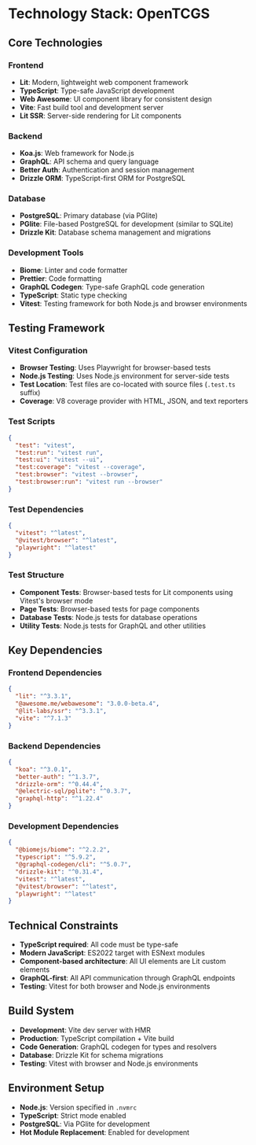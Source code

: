 # Technology Stack: OpenTCGS

## Core Technologies

### Frontend
- **Lit**: Modern, lightweight web component framework
- **TypeScript**: Type-safe JavaScript development
- **Web Awesome**: UI component library for consistent design
- **Vite**: Fast build tool and development server
- **Lit SSR**: Server-side rendering for Lit components

### Backend
- **Koa.js**: Web framework for Node.js
- **GraphQL**: API schema and query language
- **Better Auth**: Authentication and session management
- **Drizzle ORM**: TypeScript-first ORM for PostgreSQL

### Database
- **PostgreSQL**: Primary database (via PGlite)
- **PGlite**: File-based PostgreSQL for development (similar to SQLite)
- **Drizzle Kit**: Database schema management and migrations

### Development Tools
- **Biome**: Linter and code formatter
- **Prettier**: Code formatting
- **GraphQL Codegen**: Type-safe GraphQL code generation
- **TypeScript**: Static type checking
- **Vitest**: Testing framework for both Node.js and browser environments

## Testing Framework

### Vitest Configuration
- **Browser Testing**: Uses Playwright for browser-based tests
- **Node.js Testing**: Uses Node.js environment for server-side tests
- **Test Location**: Test files are co-located with source files (`.test.ts` suffix)
- **Coverage**: V8 coverage provider with HTML, JSON, and text reporters

### Test Scripts
```json
{
  "test": "vitest",
  "test:run": "vitest run",
  "test:ui": "vitest --ui",
  "test:coverage": "vitest --coverage",
  "test:browser": "vitest --browser",
  "test:browser:run": "vitest run --browser"
}
```

### Test Dependencies
```json
{
  "vitest": "^latest",
  "@vitest/browser": "^latest",
  "playwright": "^latest"
}
```

### Test Structure
- **Component Tests**: Browser-based tests for Lit components using Vitest's browser mode
- **Page Tests**: Browser-based tests for page components
- **Database Tests**: Node.js tests for database operations
- **Utility Tests**: Node.js tests for GraphQL and other utilities

## Key Dependencies

### Frontend Dependencies
```json
{
  "lit": "^3.3.1",
  "@awesome.me/webawesome": "3.0.0-beta.4",
  "@lit-labs/ssr": "^3.3.1",
  "vite": "^7.1.3"
}
```

### Backend Dependencies
```json
{
  "koa": "^3.0.1",
  "better-auth": "^1.3.7",
  "drizzle-orm": "^0.44.4",
  "@electric-sql/pglite": "^0.3.7",
  "graphql-http": "^1.22.4"
}
```

### Development Dependencies
```json
{
  "@biomejs/biome": "^2.2.2",
  "typescript": "^5.9.2",
  "@graphql-codegen/cli": "^5.0.7",
  "drizzle-kit": "^0.31.4",
  "vitest": "^latest",
  "@vitest/browser": "^latest",
  "playwright": "^latest"
}
```

## Technical Constraints
- **TypeScript required**: All code must be type-safe
- **Modern JavaScript**: ES2022 target with ESNext modules
- **Component-based architecture**: All UI elements are Lit custom elements
- **GraphQL-first**: All API communication through GraphQL endpoints
- **Testing**: Vitest for both browser and Node.js environments

## Build System
- **Development**: Vite dev server with HMR
- **Production**: TypeScript compilation + Vite build
- **Code Generation**: GraphQL codegen for types and resolvers
- **Database**: Drizzle Kit for schema migrations
- **Testing**: Vitest with browser and Node.js environments

## Environment Setup
- **Node.js**: Version specified in `.nvmrc`
- **TypeScript**: Strict mode enabled
- **PostgreSQL**: Via PGlite for development
- **Hot Module Replacement**: Enabled for development